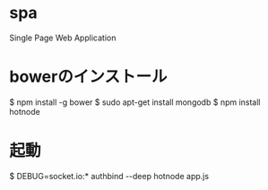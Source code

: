 # spa
Single Page Web Application
# bowerのインストール

$ npm install -g bower
$ sudo apt-get install mongodb
$ npm install hotnode

# 起動

$ DEBUG=socket.io:* authbind --deep hotnode app.js
